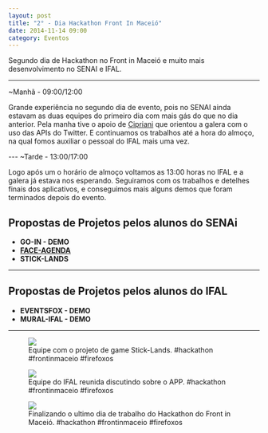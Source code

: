 ```yaml
---
layout: post
title: "2° - Dia Hackathon Front In Maceió"	
date: 2014-11-14 09:00
category: Eventos
---
```


<p class="txt-post">
Segundo dia de Hackathon no Front in Maceió e muito mais desenvolvimento no SENAI e IFAL.
</p>

---		
~Manhã - 09:00/12:00
<p class="txt-post">
Grande experiência no segundo dia de evento, pois no SENAI ainda estavam as duas equipes do primeiro dia com mais gás do que no dia anterior. Pela manha tive o apoio de <a href="http://twitter.com/lfcipriani">Cipriani</a> que orientou a galera com o uso das APIs do Twitter. E continuamos os trabalhos até a hora do almoço, na qual fomos auxiliar o pessoal do IFAL mais uma vez.
</p>
---
~Tarde - 13:00/17:00
<p class="txt-post">
Logo após um o horário de almoço voltamos as 13:00 horas no IFAL e a galera já estava nos esperando. Seguiramos com os trabalhos e detelhes finais dos aplicativos, e conseguimos mais alguns demos que foram terminados depois do evento.
</p>

## Propostas de Projetos pelos alunos do SENAi
* **GO-IN - DEMO**
* **[FACE-AGENDA](https://marketplace.firefox.com/app/face-agenda)**
* **STICK-LANDS**
---
## Propostas de Projetos pelos alunos do IFAL
* **EVENTSFOX  - DEMO**
* **MURAL-IFAL  - DEMO**
---
<figure>
    <img src="http://rafaeltavares.co/public/img/posts/2_dia_hackathon_front_in_maceio.jpg"/>
    <figcaption>
        Equipe com o projeto de game Stick-Lands. #hackathon #frontinmaceio #firefoxos
    </figcaption>
</figure>
<figure>
    <img src="http://rafaeltavares.co/public/img/posts/2_dia_hackathon_front_in_maceio_2.jpg"/>
    <figcaption>
        Equipe do IFAL reunida discutindo sobre o APP. #hackathon #frontinmaceio #firefoxos
    </figcaption>
</figure>
<figure>
    <img src="http://rafaeltavares.co/public/img/posts/2_dia_hackathon_front_in_maceio_3.png"/>
    <figcaption>
        Finalizando o ultimo dia de trabalho do Hackathon do Front in Maceió. #hackathon #frontinmaceio #firefoxos
    </figcaption>
</figure>

